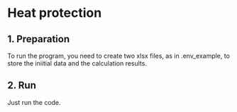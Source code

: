 # Heat protection
## 1. Preparation
  To run the program, you need to create two xlsx files, as in .env_example, to store the iniitial data and the calculation results.

## 2. Run
  Just run the code.
